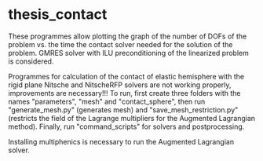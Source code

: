 # thesis_contact
These programmes allow plotting the graph of the number of DOFs of the problem vs. the time the contact solver needed for the solution of the problem. GMRES solver with ILU preconditioning of the linearized problem is considered.

Programmes for calculation of the contact of elastic hemisphere with the rigid plane Nitsche and NitscheRFP solvers are not working properly, improvements are necessary!!! To run, first create three folders with the names "parameters", "mesh" and "contact_sphere", then run "generate_mesh.py" (generates mesh) and "save_mesh_restriction.py" (restricts the field of the Lagrange multipliers for the Augmented Lagrangian method). Finally, run "command_scripts" for solvers and postprocessing.

Installing multiphenics is necessary to run the Augmented Lagrangian solver.
